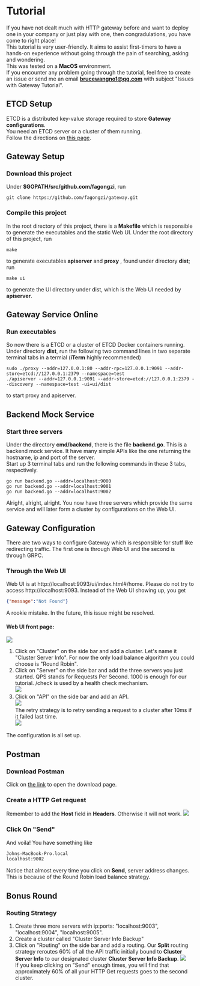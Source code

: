 # Tutorial
If you have not dealt much with HTTP gateway before and want to deploy one in your company or just play with one, then congradulations, you have come to right place!  
This tutorial is very user-friendly. It aims to assist first-timers to have a hands-on experience without going through the pain of searching, asking and wondering.  
This was tested on a **MacOS** environment.  
If you encounter any problem going through the tutorial, feel free to create an issue or send me an email **brucewangno1@qq.com** with subject "Issues with Gateway Tutorial".

## ETCD Setup
ETCD is a distributed key-value storage required to store **Gateway configurations**.  
You need an ETCD server or a cluster of them running.  
Follow the directions on [this page](https://github.com/etcd-io/etcd/blob/master/Documentation/op-guide/container.md#docker).

## Gateway Setup
### Download this project
Under **$GOPATH/src/github.com/fagongzi**, run  
```shell
git clone https://github.com/fagongzi/gateway.git
```

### Compile this project
In the root directory of this project, there is a **Makefile** which is responsible to generate the executables and the static Web UI. Under the root directory of this project, run  
```shell
make
```  
to generate executables **apiserver** and **proxy** , found under directory **dist**; run  
```shell
make ui
```  
to generate the UI directory under dist, which is the Web UI needed by **apiserver**.

## Gateway Service Online
### Run executables
So now there is a ETCD or a cluster of ETCD Docker containers running.  
Under directory **dist**, run the following two command lines in two separate terminal tabs in a termial (**iTerm** highly recommended) 
```shell
sudo ./proxy --addr=127.0.0.1:80 --addr-rpc=127.0.0.1:9091 --addr-store=etcd://127.0.0.1:2379 --namespace=test
./apiserver --addr=127.0.0.1:9091 --addr-store=etcd://127.0.0.1:2379 --discovery --namespace=test -ui=ui/dist
```
to start proxy and apiserver.

## Backend Mock Service
### Start three servers
Under the directory **cmd/backend**, there is the file **backend.go**. This is a backend mock service. It have many simple APIs like the one returning the hostname, ip and port of the server.  
Start up 3 terminal tabs and run the following commands in these 3 tabs, respectively. 
```shell
go run backend.go --addr=localhost:9000
go run backend.go --addr=localhost:9001
go run backend.go --addr=localhost:9002
```
Alright, alright, alright. You now have three servers which provide the same service and will later form a cluster by configurations on the Web UI.

## Gateway Configuration
There are two ways to configure Gateway which is responsible for stuff like redirecting traffic. The first one is through Web UI and the second is through GRPC.

### Through the Web UI
Web UI is at http://localhost:9093/ui/index.html#/home. Please do not try to access http://localhost:9093. Instead of the Web UI showing up, you get  
```json
{"message":"Not Found"}
```
A rookie mistake. In the future, this issue might be resolved.  

#### Web UI front page:
![](./images/web_ui_front_page.png)  
1. Click on "Cluster" on the side bar and add a cluster. Let's name it "Cluster Server Info". For now the only load balance algorithm you could choose is "Round Robin".  
2. Click on "Server" on the side bar and add the three servers you just started. QPS stands for Requests Per Second. 1000 is enough for our tutorial. /check is used by a health check mechanism.  
![](./images/server_configuration.png)
3. Click on "API" on the side bar and add an API.  
![](./images/api_basics.png)  
The retry strategy is to retry sending a request to a cluster after 10ms if it failed last time.  
![](./images/api_2.png)

The configuration is all set up.

## Postman
### Download Postman
Click on [the link](https://www.getpostman.com/downloads/) to open the download page.

### Create a HTTP Get request
Remember to add the **Host** field in **Headers**. Otherwise it will not work.
![](./images/postman.png)

### Click On "Send"
And voila! You have something like 
```html
Johns-MacBook-Pro.local
localhost:9002
```  
Notice that almost every time you click on **Send**, server address changes. This is because of the Round Robin load balance strategy.

## Bonus Round
### Routing Strategy
1. Create three more servers with ip:ports: "localhost:9003", "localhost:9004", "localhost:9005".  
2. Create a cluster called "Cluster Server Info Backup"  
3. Click on "Routing" on the side bar and add a routing. Our **Split** routing strategy reroutes 60% of all the API traffic initially bound to **Cluster Server Info** to our designated cluster **Cluster Server Info Backup**.
![](./images/routing.png)  
If you keep clicking on "Send" enough times, you will find that approximately 60% of all your HTTP Get requests goes to the second cluster.

